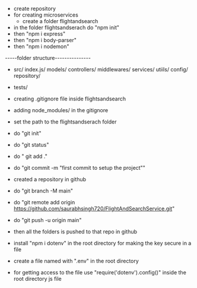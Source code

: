 - create repository
- for creating microservices
  - create a folder flightandsearch
- in the folder flightsandserach do "npm init"
- then "npm i express"
- then "npm i body-parser"
- then "npm i nodemon"

-----folder structure---------------
- src/
   index.js/
   models/
   controllers/
   middlewares/
   services/
   utiils/
   config/
   repository/
- tests/


- creating .gitignore file inside flightsandsearch
- adding node_modules/ in the gitignore
- set the path to the flightsandserach folder
- do "git init"
- do "git status"
- do " git add ."
- do "git commit -m "first commit to setup the project""
- created a repository in github
- do "git branch -M main" 
- do "git remote add origin https://github.com/saurabhsingh720/FlightAndSearchService.git"
- do "git push -u origin main"
- then all the folders is pushed to that repo in github


- install "npm i dotenv" in the root directory for making the key secure in a file
- create a file named with ".env" in the root directory
- for getting access to the file use
"require('dotenv').config()" inside the root directory js file
